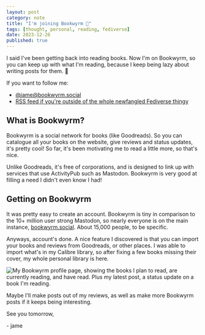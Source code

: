 ```yaml
---
layout: post
category: note
title: "I'm joining Bookwyrm 📖"
tags: [thought, personal, reading, fediverse]
date: 2023-12-26
published: true
---
```

I said I've been getting back into reading books. Now I'm on Bookwyrm, so you can keep up with what I'm reading, because I keep being lazy about writing posts for them. 🙏

If you want to follow me:

- [@jame@bookwyrm.social](https://bookwyrm.social/user/jame)
- [RSS feed if you're outside of the whole newfangled Fediverse thingy](https://bookwyrm.social/user/jame/rss)

## What is Bookwyrm?

Bookwyrm is a social network for books (like Goodreads). So you can catalogue all your books on the website, give reviews and status updates, it's pretty cool! So far, it's been motivating me to read a little more, so that's nice.

Unlike Goodreads, it's free of corporations, and is designed to link up with services that use ActivityPub such as Mastodon. Bookwyrm is very good at filling a need I didn't even know I had!

## Getting on Bookwyrm

It was pretty easy to create an account. Bookwyrm is tiny in comparison to the 10+ million user strong Mastodon, so nearly everyone is on the main instance, [bookwyrm.social](https://bookwyrm.social/). About 15,000 people, to be specific.

Anyways, account's done. A nice feature I discovered is that you can import your books and reviews from Goodreads, or other places. I was able to import what's in my Calibre library, so after fixing a few books missing their cover, my whole personal library is here.

![My Bookwyrm profile page, showing the books I plan to read, are currently reading, and have read. Plus my latest post, a status update on a book I'm reading.](/note/media/bookwyrm.jpg)

Maybe I'll make posts out of my reviews, as well as make more Bookwyrm posts if it keeps being interesting.

See you tomorrow,

\- jame
